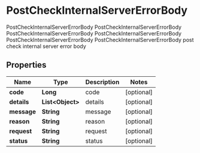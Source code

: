 

# PostCheckInternalServerErrorBody

PostCheckInternalServerErrorBody PostCheckInternalServerErrorBody PostCheckInternalServerErrorBody PostCheckInternalServerErrorBody PostCheckInternalServerErrorBody PostCheckInternalServerErrorBody post check internal server error body

## Properties

Name | Type | Description | Notes
------------ | ------------- | ------------- | -------------
**code** | **Long** | code |  [optional]
**details** | **List&lt;Object&gt;** | details |  [optional]
**message** | **String** | message |  [optional]
**reason** | **String** | reason |  [optional]
**request** | **String** | request |  [optional]
**status** | **String** | status |  [optional]



